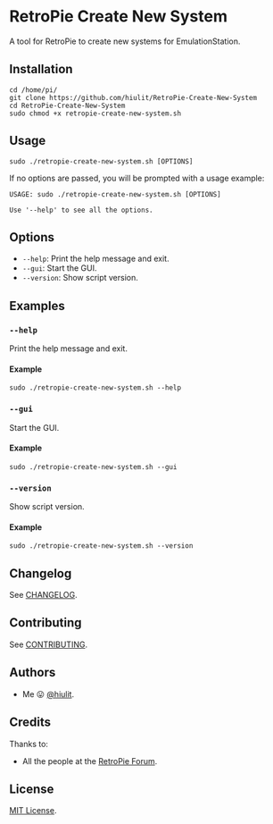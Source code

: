 # RetroPie Create New System

A tool for RetroPie to create new systems for EmulationStation.

## Installation

```
cd /home/pi/
git clone https://github.com/hiulit/RetroPie-Create-New-System
cd RetroPie-Create-New-System
sudo chmod +x retropie-create-new-system.sh
```

## Usage

```
sudo ./retropie-create-new-system.sh [OPTIONS] 
```

If no options are passed, you will be prompted with a usage example:

```
USAGE: sudo ./retropie-create-new-system.sh [OPTIONS]

Use '--help' to see all the options.
```

## Options

* `--help`: Print the help message and exit.
* `--gui`: Start the GUI.
* `--version`: Show script version.

## Examples

### `--help`

Print the help message and exit.

#### Example


`sudo ./retropie-create-new-system.sh --help`

### `--gui`

Start the GUI.

#### Example

`sudo ./retropie-create-new-system.sh --gui`

### `--version`

Show script version.

#### Example

`sudo ./retropie-create-new-system.sh --version`

## Changelog

See [CHANGELOG](/CHANGELOG.md).

## Contributing

See [CONTRIBUTING](/CONTRIBUTING.md).

## Authors

* Me 😛 [@hiulit](https://github.com/hiulit).

## Credits

Thanks to:
 
* All the people at the [RetroPie Forum](https://retropie.org.uk/forum/).

## License

[MIT License](/LICENSE).
